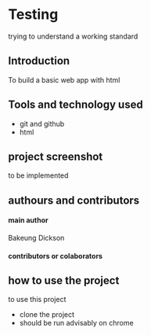 # Testing
trying to understand a working standard
## Introduction
To build a basic web app with html
## Tools and technology used
- git and github
- html
## project screenshot 
to be implemented
## authours and contributors 
#### main author
Bakeung Dickson
#### contributors or colaborators
## how to use the project
to use this project
- clone the project 
- should  be run advisably on chrome
